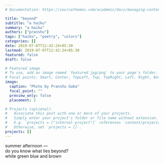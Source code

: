 ```yaml
---
# Documentation: https://sourcethemes.com/academic/docs/managing-content/

title: "beyond"
subtitle: "a haiku"
summary: "a haiku"
authors: ["pranshu"]
tags: ["haiku", "poetry", "colors"]
categories: []
date: 2019-07-07T12:42:24+05:30
lastmod: 2019-07-07T12:42:24+05:30
featured: false
draft: false

# Featured image
# To use, add an image named `featured.jpg/png` to your page's folder.
# Focal points: Smart, Center, TopLeft, Top, TopRight, Left, Right, BottomLeft, Bottom, BottomRight.
image:
  caption: "Photo by Pranshu Gaba"
  focal_point: ""
  preview_only: false
  placement: 2

# Projects (optional).
#   Associate this post with one or more of your projects.
#   Simply enter your project's folder or file name without extension.
#   E.g. `projects = ["internal-project"]` references `content/project/deep-learning/index.md`.
#   Otherwise, set `projects = []`.
projects: []
---
```


summer afternoon —  
do you know what lies beyond?   
white green blue and brown   
